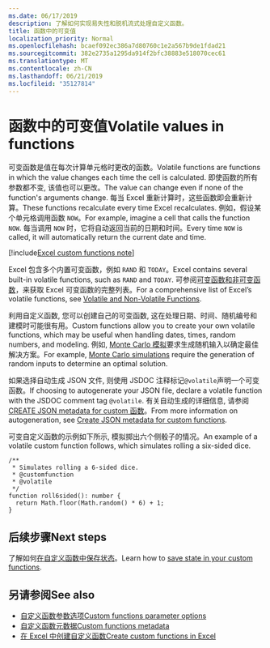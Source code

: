 ```yaml
---
ms.date: 06/17/2019
description: 了解如何实现易失性和脱机流式处理自定义函数。
title: 函数中的可变值
localization_priority: Normal
ms.openlocfilehash: bcaef092ec386a7d80760c1e2a567b9de1fdad21
ms.sourcegitcommit: 382e2735a1295da914f2bfc38883e518070cec61
ms.translationtype: MT
ms.contentlocale: zh-CN
ms.lasthandoff: 06/21/2019
ms.locfileid: "35127814"
---
```

# <a name="volatile-values-in-functions"></a><span data-ttu-id="89841-103">函数中的可变值</span><span class="sxs-lookup"><span data-stu-id="89841-103">Volatile values in functions</span></span>

<span data-ttu-id="89841-104">可变函数是值在每次计算单元格时更改的函数。</span><span class="sxs-lookup"><span data-stu-id="89841-104">Volatile functions are functions in which the value changes each time the cell is calculated.</span></span> <span data-ttu-id="89841-105">即使函数的所有参数都不变, 该值也可以更改。</span><span class="sxs-lookup"><span data-stu-id="89841-105">The value can change even if none of the function's arguments change.</span></span> <span data-ttu-id="89841-106">每当 Excel 重新计算时，这些函数即会重新计算。</span><span class="sxs-lookup"><span data-stu-id="89841-106">These functions recalculate every time Excel recalculates.</span></span> <span data-ttu-id="89841-107">例如，假设某个单元格调用函数 `NOW`。</span><span class="sxs-lookup"><span data-stu-id="89841-107">For example, imagine a cell that calls the function `NOW`.</span></span> <span data-ttu-id="89841-108">每当调用 `NOW` 时，它将自动返回当前的日期和时间。</span><span class="sxs-lookup"><span data-stu-id="89841-108">Every time `NOW` is called, it will automatically return the current date and time.</span></span>

[!include[Excel custom functions note](../includes/excel-custom-functions-note.md)]

<span data-ttu-id="89841-109">Excel 包含多个内置可变函数，例如 `RAND` 和 `TODAY`。</span><span class="sxs-lookup"><span data-stu-id="89841-109">Excel contains several built-in volatile functions, such as `RAND` and `TODAY`.</span></span> <span data-ttu-id="89841-110">可参阅[可变函数和非可变函数](/office/client-developer/excel/excel-recalculation#volatile-and-non-volatile-functions)，来获取 Excel 可变函数的完整列表。</span><span class="sxs-lookup"><span data-stu-id="89841-110">For a comprehensive list of Excel’s volatile functions, see [Volatile and Non-Volatile Functions](/office/client-developer/excel/excel-recalculation#volatile-and-non-volatile-functions).</span></span>

<span data-ttu-id="89841-111">利用自定义函数, 您可以创建自己的可变函数, 这在处理日期、时间、随机编号和建模时可能很有用。</span><span class="sxs-lookup"><span data-stu-id="89841-111">Custom functions allow you to create your own volatile functions, which may be useful when handling dates, times, random numbers, and modeling.</span></span> <span data-ttu-id="89841-112">例如, [Monte Carlo 模拟](https://en.wikipedia.org/wiki/Monte_Carlo_method)要求生成随机输入以确定最佳解决方案。</span><span class="sxs-lookup"><span data-stu-id="89841-112">For example, [Monte Carlo simulations](https://en.wikipedia.org/wiki/Monte_Carlo_method) require the generation of random inputs to determine an optimal solution.</span></span>

<span data-ttu-id="89841-113">如果选择自动生成 JSON 文件, 则使用 JSDOC 注释标记`@volatile`声明一个可变函数。</span><span class="sxs-lookup"><span data-stu-id="89841-113">If choosing to autogenerate your JSON file, declare a volatile function with the JSDOC comment tag `@volatile`.</span></span> <span data-ttu-id="89841-114">有关自动生成的详细信息, 请参阅[CREATE JSON metadata for custom 函数](custom-functions-json-autogeneration.md)。</span><span class="sxs-lookup"><span data-stu-id="89841-114">From more information on autogeneration, see [Create JSON metadata for custom functions](custom-functions-json-autogeneration.md).</span></span>

<span data-ttu-id="89841-115">可变自定义函数的示例如下所示, 模拟掷出六个侧骰子的情况。</span><span class="sxs-lookup"><span data-stu-id="89841-115">An example of a volatile custom function follows, which simulates rolling a six-sided dice.</span></span>

```JS
/**
 * Simulates rolling a 6-sided dice.
 * @customfunction
 * @volatile
 */
function roll6sided(): number {
  return Math.floor(Math.random() * 6) + 1;
}
```

## <a name="next-steps"></a><span data-ttu-id="89841-116">后续步骤</span><span class="sxs-lookup"><span data-stu-id="89841-116">Next steps</span></span>
<span data-ttu-id="89841-117">了解如何[在自定义函数中保存状态](custom-functions-save-state.md)。</span><span class="sxs-lookup"><span data-stu-id="89841-117">Learn how to [save state in your custom functions](custom-functions-save-state.md).</span></span>

## <a name="see-also"></a><span data-ttu-id="89841-118">另请参阅</span><span class="sxs-lookup"><span data-stu-id="89841-118">See also</span></span>

* [<span data-ttu-id="89841-119">自定义函数参数选项</span><span class="sxs-lookup"><span data-stu-id="89841-119">Custom functions parameter options</span></span>](custom-functions-parameter-options.md)
* [<span data-ttu-id="89841-120">自定义函数元数据</span><span class="sxs-lookup"><span data-stu-id="89841-120">Custom functions metadata</span></span>](custom-functions-json.md)
* [<span data-ttu-id="89841-121">在 Excel 中创建自定义函数</span><span class="sxs-lookup"><span data-stu-id="89841-121">Create custom functions in Excel</span></span>](custom-functions-overview.md)
